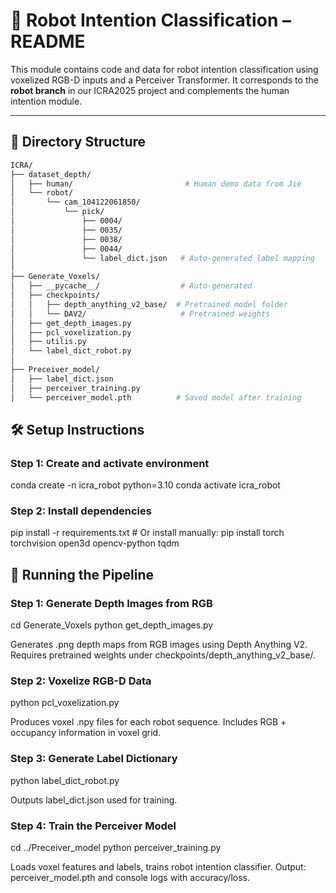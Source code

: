 # 🤖 Robot Intention Classification – README

This module contains code and data for robot intention classification using voxelized RGB-D inputs and a Perceiver Transformer. It corresponds to the **robot branch** in our ICRA2025 project and complements the human intention module.

---

## 📁 Directory Structure

```bash
ICRA/
├── dataset_depth/
│   ├── human/                         # Human demo data from Jie
│   └── robot/
│       └── cam_104122061850/
│           └── pick/
│               ├── 0004/
│               ├── 0035/
│               ├── 0038/
│               ├── 0044/
│               └── label_dict.json   # Auto-generated label mapping
│
├── Generate_Voxels/
│   ├── __pycache__/                  # Auto-generated
│   ├── checkpoints/
│   │   ├── depth_anything_v2_base/  # Pretrained model folder
│   │   └── DAV2/                     # Pretrained weights
│   ├── get_depth_images.py
│   ├── pcl_voxelization.py
│   ├── utilis.py
│   └── label_dict_robot.py
│
├── Preceiver_model/
│   ├── label_dict.json
│   ├── perceiver_training.py
│   └── perceiver_model.pth          # Saved model after training


```
## 🛠️ Setup Instructions
### Step 1: Create and activate environment
conda create -n icra_robot python=3.10
conda activate icra_robot

### Step 2: Install dependencies
pip install -r requirements.txt  # Or install manually:
pip install torch torchvision open3d opencv-python tqdm


## 🚀 Running the Pipeline
### Step 1: Generate Depth Images from RGB
cd Generate_Voxels
python get_depth_images.py

Generates .png depth maps from RGB images using Depth Anything V2.
Requires pretrained weights under checkpoints/depth_anything_v2_base/.

### Step 2: Voxelize RGB-D Data
python pcl_voxelization.py

Produces voxel .npy files for each robot sequence.
Includes RGB + occupancy information in voxel grid.

### Step 3: Generate Label Dictionary
python label_dict_robot.py

Outputs label_dict.json used for training.

### Step 4: Train the Perceiver Model
cd ../Preceiver_model
python perceiver_training.py

Loads voxel features and labels, trains robot intention classifier.
Output: perceiver_model.pth and console logs with accuracy/loss.



